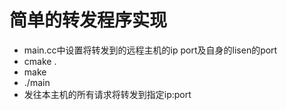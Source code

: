# 简单的转发程序实现

* main.cc中设置将转发到的远程主机的ip port及自身的lisen的port
* cmake .
* make 
* ./main
* 发往本主机的所有请求将转发到指定ip:port